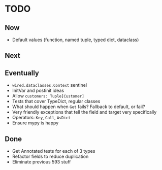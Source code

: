 # TODO

## Now

- Default values (function, named tuple, typed dict, dataclass)

## Next

## Eventually

- `wired.dataclasses.Context` sentinel
- InitVar and postinit ideas
- Allow `customers: Tuple[Customer]`
- Tests that cover TypeDict, regular classes
- What should happen when `Get` fails? Fallback to default, or fail?
- Very friendly exceptions that tell the field and target very specifically
- Operators: `Key`, `Call`, `AsDict`
- Ensure mypy is happy

## Done

- Get Annotated tests for each of 3 types
- Refactor fields to reduce duplication
- Eliminate previous 593 stuff
